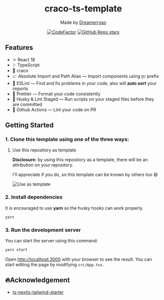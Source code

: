 <div align="center">
  <h1> craco-ts-template</h1>
  <p>Made by <a href="https://github/com/Dreamerryao">Dreamerryao</a></p>
  
  
  [![CodeFactor](https://www.codefactor.io/repository/github/toy-playground/craco-ts-template/badge/main)](https://www.codefactor.io/repository/github/toy-playground/craco-ts-template/overview/main)
  [![GitHub Repo stars](https://img.shields.io/github/stars/toy-playground/craco-ts-template)](https://img.shields.io/github/stars/toy-playground/craco-ts-template)
  
</div>

## Features

- ⚛️ React 18
- ✨ TypeScript
- 💨 craco
- 📈 Absolute Import and Path Alias — Import components using `@/` prefix
- 📏 ESLint — Find and fix problems in your code, also will **auto sort** your imports
- 💖 Prettier — Format your code consistently
- 🐶 Husky & Lint Staged — Run scripts on your staged files before they are committed
- 👷 Github Actions — Lint your code on PR

## Getting Started

### 1. Clone this template using one of the three ways:

1. Use this repository as template

   **Disclosure:** by using this repository as a template, there will be an attribution on your repository.

   I'll appreciate if you do, so this template can be known by others too 😄

   ![Use as template](https://cdn.jsdelivr.net/gh/toy-playground/imgs@master/use-template.png)

### 2. Install dependencies

It is encouraged to use **yarn** so the husky hooks can work properly.

```bash
yarn
```

### 3. Run the development server

You can start the server using this command:

```bash
yarn start
```

Open [http://localhost:3000](http://localhost:3000) with your browser to see the result. You can start editing the page by modifying `src/App.tsx`.

## 🔥Acknowledgement

- [ts-nextjs-tailwind-starter](https://github.com/theodorusclarence/ts-nextjs-tailwind-starter)
